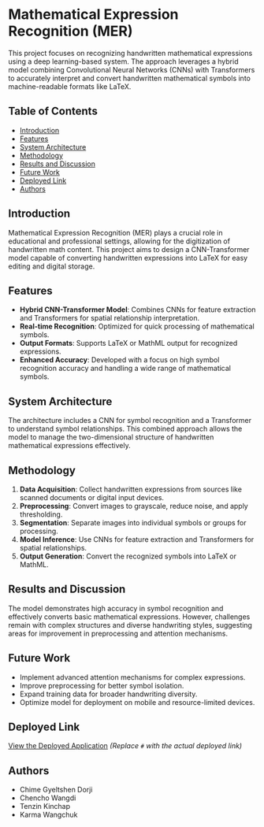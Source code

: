 # Mathematical Expression Recognition (MER)

This project focuses on recognizing handwritten mathematical expressions using a deep learning-based system. The approach leverages a hybrid model combining Convolutional Neural Networks (CNNs) with Transformers to accurately interpret and convert handwritten mathematical symbols into machine-readable formats like LaTeX.

## Table of Contents
- [Introduction](#introduction)
- [Features](#features)
- [System Architecture](#system-architecture)
- [Methodology](#methodology)
- [Results and Discussion](#results-and-discussion)
- [Future Work](#future-work)
- [Deployed Link](#deployed-link)
- [Authors](#authors)

## Introduction
Mathematical Expression Recognition (MER) plays a crucial role in educational and professional settings, allowing for the digitization of handwritten math content. This project aims to design a CNN-Transformer model capable of converting handwritten expressions into LaTeX for easy editing and digital storage.

## Features
- **Hybrid CNN-Transformer Model**: Combines CNNs for feature extraction and Transformers for spatial relationship interpretation.
- **Real-time Recognition**: Optimized for quick processing of mathematical symbols.
- **Output Formats**: Supports LaTeX or MathML output for recognized expressions.
- **Enhanced Accuracy**: Developed with a focus on high symbol recognition accuracy and handling a wide range of mathematical symbols.

## System Architecture
The architecture includes a CNN for symbol recognition and a Transformer to understand symbol relationships. This combined approach allows the model to manage the two-dimensional structure of handwritten mathematical expressions effectively.

## Methodology
1. **Data Acquisition**: Collect handwritten expressions from sources like scanned documents or digital input devices.
2. **Preprocessing**: Convert images to grayscale, reduce noise, and apply thresholding.
3. **Segmentation**: Separate images into individual symbols or groups for processing.
4. **Model Inference**: Use CNNs for feature extraction and Transformers for spatial relationships.
5. **Output Generation**: Convert the recognized symbols into LaTeX or MathML.

## Results and Discussion
The model demonstrates high accuracy in symbol recognition and effectively converts basic mathematical expressions. However, challenges remain with complex structures and diverse handwriting styles, suggesting areas for improvement in preprocessing and attention mechanisms.

## Future Work
- Implement advanced attention mechanisms for complex expressions.
- Improve preprocessing for better symbol isolation.
- Expand training data for broader handwriting diversity.
- Optimize model for deployment on mobile and resource-limited devices.

## Deployed Link
[View the Deployed Application](#) *(Replace `#` with the actual deployed link)*

## Authors
- Chime Gyeltshen Dorji
- Chencho Wangdi
- Tenzin Kinchap
- Karma Wangchuk
